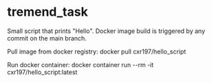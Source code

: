 # tremend_task

Small script that prints "Hello".
Docker image build is triggered by any commit on the main branch.

Pull image from docker registry:
docker pull cxr197/hello_script

Run docker container:
docker container run --rm -it cxr197/hello_script:latest

